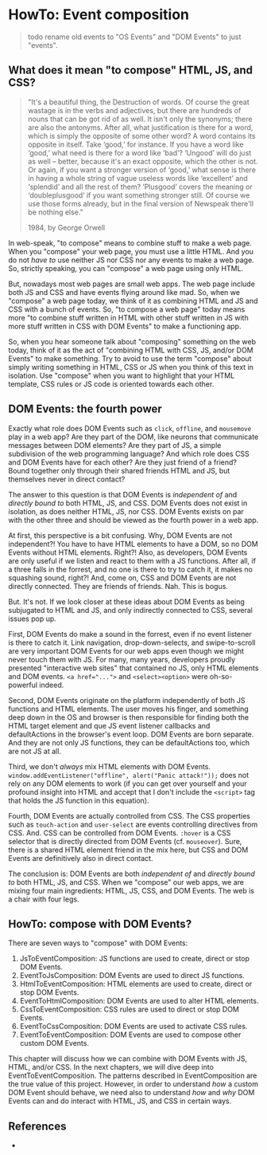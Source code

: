 # HowTo: Event composition

> todo rename old events to "OS Events" and "DOM Events" to just "events".

## What does it mean "to compose" HTML, JS, and CSS?

> "It's a beautiful thing, the Destruction of words. Of course the great wastage is in the verbs and adjectives, but there are hundreds of nouns that can be got rid of as well. It isn't only the synonyms; there are also the antonyms. After all, what justification is there for a word, which is simply the opposite of some other word? A word contains its opposite in itself. Take ‘good,’ for instance. If you have a word like ‘good,’ what need is there for a word like ‘bad’? ‘Ungood’ will do just as well – better, because it's an exact opposite, which the other is not. Or again, if you want a stronger version of ‘good,’ what sense is there in having a whole string of vague useless words like ‘excellent’ and ‘splendid’ and all the rest of them? ‘Plusgood’ covers the meaning or ‘doubleplusgood’ if you want something stronger still. Of course we use those forms already, but in the final version of Newspeak there'll be nothing else."
>
> 1984, by George Orwell

In web-speak, "to compose" means to combine stuff to make a web page. When you "compose" your web page, you must use a little HTML. And you do not *have to* use neither JS nor CSS nor any events to make a web page. So, strictly speaking, you can "compose" a web page using only HTML.

But, nowadays most web pages are small web apps. The web page include both JS and CSS and have events flying around like mad. So, when we "compose" a web page today, we think of it as combining HTML and JS and CSS with a bunch of events. So, "to compose a web page" today means more "to combine stuff written in HTML with other stuff written in JS with more stuff written in CSS with DOM Events" to make a functioning app.

So, when you hear someone talk about "composing" something on the web today, think of it as the act of "combining HTML with CSS, JS, and/or DOM Events" to make something. Try to avoid to use the term "compose" about simply writing something in HTML, CSS or JS when you think of this text in isolation. Use "compose" when you want to highlight that your HTML template, CSS rules or JS code is oriented towards each other.

## DOM Events: the fourth power

Exactly what role does DOM Events such as `click`, `offline`, and `mousemove` play in a web app? Are they part of the DOM, like neurons that communicate messages between DOM elements? Are they part of JS, a simple subdivision of the web programming language? And which role does CSS and DOM Events have for each other? Are they just friend of a friend? Bound together only through their shared friends HTML and JS, but themselves never in direct contact?

The answer to this question is that DOM Events is *independent of* and *directly bound to* both HTML, JS, and CSS. DOM Events does not exist in isolation, as does neither HTML, JS, nor CSS. DOM Events exists on par with the other three and should be viewed as the fourth power in a web app.

At first, this perspective is a bit confusing. Why, DOM Events are not independent?! You have to have HTML elements to have a DOM, so no DOM Events without HTML elements. Right?! Also, as developers, DOM Events are only useful if we listen and react to them with a JS functions. After all, if a three falls in the forrest, and no one is there to try to catch it, it makes no squashing sound, right?! And, come on, CSS and DOM Events are not directly connected. They are friends of friends. Nah. This is bogus.

But. It's not. If we look closer at these ideas about DOM Events as being subjugated to HTML and JS, and only indirectly connected to CSS, several issues pop up.

First, DOM Events do make a sound in the forrest, even if no event listener is there to catch it. Link navigation, drop-down-selects, and swipe-to-scroll are very important DOM Events for our web apps even though we might never touch them with JS. For many, many years, developers proudly presented "interactive web sites" that contained no JS, only HTML elements and DOM events. `<a href="...">` and `<select><option>` were oh-so-powerful indeed. 

Second, DOM Events originate on the platform independently of both JS functions and HTML elements. The user moves his finger, and something deep down in the OS and browser is then responsible for finding both the HTML target element and que JS event listener callbacks and defaultActions in the browser's event loop. DOM Events are born separate. And they are not only JS functions, they can be defaultActions too, which are not JS at all.

Third, we don't *always* mix HTML elements with DOM Events. `window.addEventListener("offline", alert("Panic attack!"));` does not rely on any DOM elements to work (if you can get over yourself and your profound insight into HTML and accept that I don't include the `<script>` tag that holds the JS function in this equation). 

Fourth, DOM Events are actually controlled from CSS. The CSS properties such as `touch-action` and `user-select` are events controlling directives from CSS. And. CSS can be controlled from DOM Events. `:hover` is a CSS selector that is directly directed from DOM Events (cf. `mouseover`). Sure, there is a shared HTML element friend in the mix here, but CSS and DOM Events are definitively also in direct contact.

The conclusion is: DOM Events are both *independent of* and *directly bound to* both HTML, JS, and CSS. When we "compose" our web apps, we are mixing four main ingredients: HTML, JS, CSS, and DOM Events. The web is a chair with four legs.

## HowTo: compose with DOM Events?

There are seven ways to "compose" with DOM Events:

1. JsToEventComposition: JS functions are used to create, direct or stop DOM Events.
2. EventToJsComposition: DOM Events are used to direct JS functions.
3. HtmlToEventComposition: HTML elements are used to create, direct or stop DOM Events.
4. EventToHtmlComposition: DOM Events are used to alter HTML elements.
5. CssToEventComposition: CSS rules are used to direct or stop DOM Events.
6. EventToCssComposition: DOM Events are used to activate CSS rules.
7. EventToEventComposition: DOM Events are used to compose other custom DOM Events.

This chapter will discuss how we can combine with DOM Events with JS, HTML, and/or CSS. In the next chapters, we will dive deep into EventToEventComposition. The patterns described in EventComposition are the true value of this project. However, in order to understand *how* a custom DOM Event should behave, we need also to understand *how* and *why* DOM Events can and do interact with HTML, JS, and CSS in certain ways.

## References

 * 